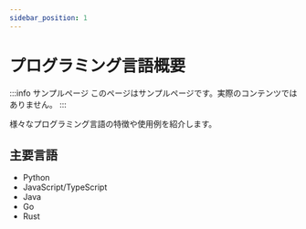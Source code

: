```yaml
---
sidebar_position: 1
---
```


# プログラミング言語概要

:::info サンプルページ
このページはサンプルページです。実際のコンテンツではありません。
:::

様々なプログラミング言語の特徴や使用例を紹介します。

## 主要言語
- Python
- JavaScript/TypeScript
- Java
- Go
- Rust